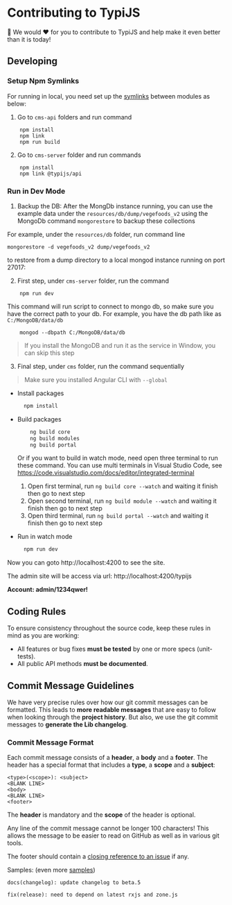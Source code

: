 # Contributing to TypiJS

🙏 We would ❤️ for you to contribute to TypiJS and help make it even better than it is today!

## Developing

### Setup Npm Symlinks

For running in local, you need set up the [symlinks](https://docs.npmjs.com/cli/link.html) between modules as below:

1. Go to `cms-api` folders and run command 
```
    npm install
    npm link
    npm run build
``` 

2. Go to `cms-server` folder and run commands

```
    npm install
    npm link @typijs/api
```

### Run in Dev Mode

1. Backup the DB: After the MongDb instance running, you can use the example data under the `resources/db/dump/vegefoods_v2` using the MongoDb command `mongorestore` to backup these collections

For example, under the `resources/db` folder, run command line 

```
mongorestore -d vegefoods_v2 dump/vegefoods_v2

``` 
to restore from a dump directory to a local mongod instance running on port 27017:

2. First step, under `cms-server` folder, run the command
```
    npm run dev
```

This command will run script to connect to mongo db, so make sure you have the correct path to your db.
For example, you have the db path like as `C:/MongoDB/data/db`
```
    mongod --dbpath C:/MongoDB/data/db
```

> If you install the MongoDB and run it as the service in Window, you can skip this step

3. Final step, under `cms` folder, run the command sequentially

> Make sure you installed Angular CLI with `--global`

* Install packages
  ```sh
    npm install
  ```

* Build packages
    ```sh
        ng build core
        ng build modules
        ng build portal
    ```
    Or if you want to build in watch mode, need open three terminal to run these command. You can use multi terminals in Visual Studio Code, see https://code.visualstudio.com/docs/editor/integrated-terminal
    
    1. Open first terminal, run `ng build core --watch` and waiting it finish then go to next step 
    2. Open second terminal, run `ng build module --watch` and waiting it finish then go to next step
    3. Open third terminal, run `ng build portal --watch` and waiting it finish then go to next step


* Run in watch mode
  ```sh
    npm run dev
  ```

Now you can goto http://localhost:4200 to see the site.

The admin site will be access via url: http://localhost:4200/typijs

**Account: admin/1234qwer!**

## <a name="rules"></a> Coding Rules

To ensure consistency throughout the source code, keep these rules in mind as you are working:

- All features or bug fixes **must be tested** by one or more specs (unit-tests).
- All public API methods **must be documented**.

## <a name="commit"></a> Commit Message Guidelines

We have very precise rules over how our git commit messages can be formatted. This leads to **more
readable messages** that are easy to follow when looking through the **project history**. But also,
we use the git commit messages to **generate the Lib changelog**.

### Commit Message Format

Each commit message consists of a **header**, a **body** and a **footer**. The header has a special
format that includes a **type**, a **scope** and a **subject**:

```
<type>(<scope>): <subject>
<BLANK LINE>
<body>
<BLANK LINE>
<footer>
```

The **header** is mandatory and the **scope** of the header is optional.

Any line of the commit message cannot be longer 100 characters! This allows the message to be easier
to read on GitHub as well as in various git tools.

The footer should contain a [closing reference to an issue](https://help.github.com/articles/closing-issues-via-commit-messages/) if any.

Samples: (even more [samples](https://github.com/angular/angular/commits/master))

```
docs(changelog): update changelog to beta.5
```

```
fix(release): need to depend on latest rxjs and zone.js
